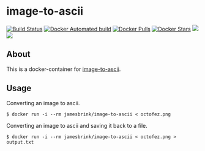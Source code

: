 # image-to-ascii

[![Build Status](https://travis-ci.org/jamesbrink/docker-image-to-ascii.svg?branch=master)](https://travis-ci.org/jamesbrink/docker-image-to-ascii) [![Docker Automated build](https://img.shields.io/docker/automated/jamesbrink/image-to-ascii.svg)](https://hub.docker.com/r/jamesbrink/image-to-ascii/) [![Docker Pulls](https://img.shields.io/docker/pulls/jamesbrink/image-to-ascii.svg)](https://hub.docker.com/r/jamesbrink/image-to-ascii/) [![Docker Stars](https://img.shields.io/docker/stars/jamesbrink/image-to-ascii.svg)](https://hub.docker.com/r/jamesbrink/image-to-ascii/) [![](https://images.microbadger.com/badges/image/jamesbrink/image-to-ascii.svg)](https://microbadger.com/images/jamesbrink/image-to-ascii "Get your own image badge on microbadger.com") [![](https://images.microbadger.com/badges/version/jamesbrink/image-to-ascii.svg)](https://microbadger.com/images/jamesbrink/image-to-ascii "Get your own version badge on microbadger.com")  


## About

This is a docker-container for [image-to-ascii](https://github.com/IonicaBizau/image-to-ascii-cli).  


## Usage

Converting an image to ascii.

```shell
$ docker run -i --rm jamesbrink/image-to-ascii < octofez.png
```


Converting an image to ascii and saving it back to a file.  

```shell
$ docker run -i --rm jamesbrink/image-to-ascii < octofez.png > output.txt
```

